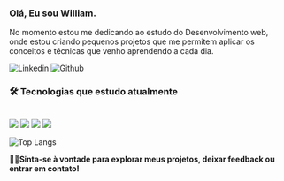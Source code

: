 ### Olá, Eu sou William.
No momento estou me dedicando ao estudo do Desenvolvimento web, onde estou criando pequenos projetos que me permitem aplicar os conceitos e técnicas que venho aprendendo a cada dia.

[![Linkedin](https://img.shields.io/badge/LinkedIn-0077B5?style=for-the-badge&logo=linkedin&logoColor=white)](https://br.linkedin.com/in/william-pl%C3%A1cido-593a8a283)
[![Github](https://img.shields.io/badge/GitHub-100000?style=for-the-badge&logo=github&logoColor=white)](https://github.com/williamcouto)


### 🛠️ Tecnologias que estudo atualmente
<div style = "display: inline-block" > <br>
    <img src ="https://img.shields.io/badge/HTML5-E34F26?style=for-the-badge&logo=html5&logoColor=white" >
    <img src ="https://img.shields.io/badge/CSS3-1572B6?style=for-the-badge&logo=css3&logoColor=white" >
    <img src ="https://img.shields.io/badge/JavaScript-323330?style=for-the-badge&logo=javascript&logoColor=F7DF1E" >
    <img src ="https://img.shields.io/badge/GIT-E44C30?style=for-the-badge&logo=git&logoColor=white" >
</div>

![Top Langs](https://github-readme-stats.vercel.app/api/top-langs/?username=williamcouto&layout=compact)


🤝🏻**Sinta-se à vontade para explorar meus projetos, deixar feedback ou entrar em contato!**

